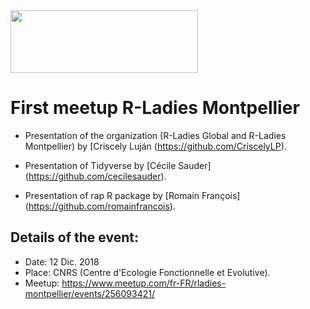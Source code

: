 <img src="https://github.com/rladies/starter-kit/blob/master/logo/R-LadiesGlobal_RBG_online_LogoWithText_Horizontal.png" data-canonical-src="https://github.com/rladies/starter-kit/blob/master/logo/R-LadiesGlobal_RBG_online_LogoWithText_Horizontal.png" width="300" height="100" />

# First meetup R-Ladies Montpellier

- Presentation of the organization (R-Ladies Global and R-Ladies Montpellier) by [Criscely Luján (https://github.com/CriscelyLP).

- Presentation of Tidyverse by [Cécile Sauder] (https://github.com/cecilesauder).

- Presentation of rap R package by [Romain François] (https://github.com/romainfrancois).

## Details of the event:
- Date: 12 Dic. 2018
- Place: CNRS (Centre d'Ecologie Fonctionnelle et Evolutive).
- Meetup: https://www.meetup.com/fr-FR/rladies-montpellier/events/256093421/
